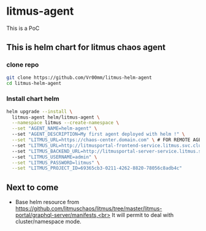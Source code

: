 # litmus-agent

This is a PoC

## This is helm chart for litmus chaos agent

### clone repo
```bash
git clone https://github.com/Vr00mm/litmus-helm-agent
cd litmus-helm-agent
```

### Install chart helm
```bash
helm upgrade --install \
  litmus-agent helm/litmus-agent \
  --namespace litmus --create-namespace \
  --set "AGENT_NAME=helm-agent" \ 
  --set "AGENT_DESCRIPTION=My first agent deployed with helm !" \
  --set "LITMUS_URL=https://chaos-center.domain.com" \ # FOR REMOTE AGENT (INGRESS)
  --set "LITMUS_URL=http://litmusportal-frontend-service.litmus.svc.cluster.local:9091" \ # FOR SELF AGENT (SVC)
  --set "LITMUS_BACKEND_URL=http://litmusportal-server-service.litmus.svc.cluster.local:9002" \ # FOR SELF AGENT (SVC)
  --set "LITMUS_USERNAME=admin" \
  --set "LITMUS_PASSWORD=litmus" \
  --set "LITMUS_PROJECT_ID=69365cb3-0211-4262-8820-78056c8adb4c"
```

## Next to come

 - Base helm resource from https://github.com/litmuschaos/litmus/tree/master/litmus-portal/graphql-server/manifests,<br>
   It will permit to deal with cluster/namespace mode.
